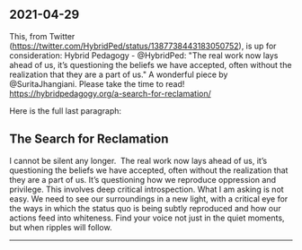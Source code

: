 ## 2021-04-29

This, from Twitter (https://twitter.com/HybridPed/status/1387738443183050752), is up for consideration:
Hybrid Pedagogy - @HybridPed: "The real work now lays ahead of us, it’s questioning the beliefs we have accepted, often without the realization that they are a part of us." A wonderful piece by @SuritaJhangiani. Please take the time to read!
https://hybridpedagogy.org/a-search-for-reclamation/

Here is the full last paragraph:

## The Search for Reclamation

I cannot be silent any longer.  The real work now lays ahead of us, it’s questioning the beliefs we have accepted, often without the realization that they are a part of us. It’s questioning how we reproduce oppression and privilege. This involves deep critical introspection. What I am asking is not easy. We need to see our surroundings in a new light, with a critical eye for the ways in which the status quo is being subtly reproduced and how our actions feed into whiteness. Find your voice not just in the quiet moments, but when ripples will follow.


-----
